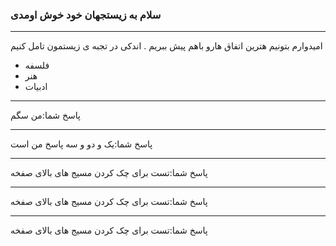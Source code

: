 ### سلام به زیستجهان خود خوش اومدی 

---
امیدوارم بتونیم هترین اتفاق هارو باهم پیش ببریم . اندکی در تجبه ی زیستمون تامل کنیم
- فلسفه
- هنر
- ادبیات


---
پاسخ شما:من سگم

---
پاسخ شما:یک و دو و سه پاسخ من است

---
پاسخ شما:تست برای چک کردن مسیج های بالای صفخه

---
پاسخ شما:تست برای چک کردن مسیج های بالای صفخه



---
پاسخ شما:تست برای چک کردن مسیج های بالای صفخه

